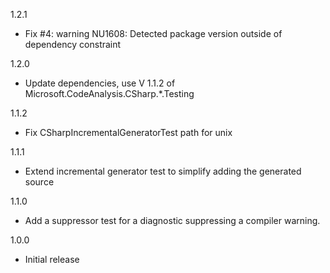 1.2.1
- Fix #4: warning NU1608: Detected package version outside of dependency constraint

1.2.0
- Update dependencies, use V 1.1.2 of Microsoft.CodeAnalysis.CSharp.*.Testing

1.1.2
- Fix CSharpIncrementalGeneratorTest path for unix

1.1.1
- Extend incremental generator test to simplify adding the generated source

1.1.0
- Add a suppressor test for a  diagnostic suppressing a compiler warning.

1.0.0
- Initial release

